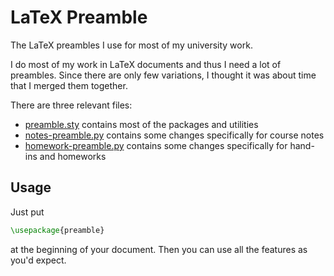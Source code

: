 # LaTeX Preamble
The LaTeX preambles I use for most of my university work.

I do most of my work in LaTeX documents and thus I need a lot of preambles. Since
there are only few variations, I thought it was about time that I merged them together.

There are three relevant files:

- [preamble.sty](./preamble.sty) contains most of the packages and utilities
- [notes-preamble.py](./notes-preamble.py) contains some changes specifically for course notes
- [homework-preamble.py](./homework-preamble.py) contains some changes specifically for hand-ins and homeworks

## Usage

Just put

```latex
\usepackage{preamble}
```

at the beginning of your document. Then you can use all the features as you'd expect.